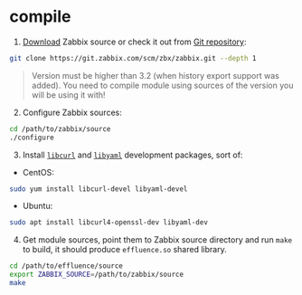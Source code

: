 # compile

1. [Download](http://www.zabbix.com/download)
Zabbix source or check it out from
[Git repository](https://git.zabbix.com/):
```bash
git clone https://git.zabbix.com/scm/zbx/zabbix.git --depth 1
```
> Version must be higher than 3.2
(when history export support was added).
You need to compile module using sources of the version you will be using it with!

2. Configure Zabbix sources:
```bash
cd /path/to/zabbix/source
./configure
```

3. Install
[`libcurl`](https://curl.haxx.se/libcurl/)
and
[`libyaml`](https://pyyaml.org/wiki/LibYAML)
development packages,
sort of:
 * CentOS:
```bash
sudo yum install libcurl-devel libyaml-devel
```
 * Ubuntu:
```bash
sudo apt install libcurl4-openssl-dev libyaml-dev
```

4. Get module sources,
point them to Zabbix source directory
and run `make` to build,
it should produce `effluence.so` shared library.
```bash
cd /path/to/effluence/source
export ZABBIX_SOURCE=/path/to/zabbix/source
make
```
